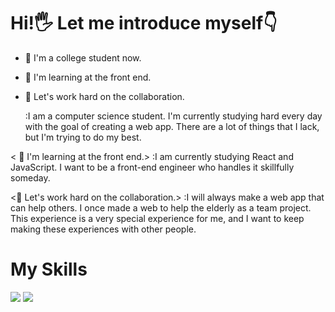 # Hi!🖐️ Let me introduce myself👇
- 🔭 I'm a college student now.
- 🌱 I'm learning at the front end.
- 👯 Let's work hard on the collaboration.


  :I am a computer science student. I'm currently studying hard every day with the goal of creating a web app. There are a lot of things that I lack, but I'm trying to do my best.

< 🌱 I'm learning at the front end.>
  :I am currently studying React and JavaScript. I want to be a front-end engineer who handles it skillfully someday.

<👯 Let's work hard on the collaboration.>
  :I will always make a web app that can help others. I once made a web to help the elderly as a team project. This experience is a very special experience for me, and I want to keep making these experiences with other people.

# My Skills
<img src="https://img.shields.io/badge/JavaScript-yellow?style=flat&logo=javascript&logoColor=white"/>
<img src="https://img.shields.io/badge/React-blue?style=flat&logo=react&logoColor=white"/>


